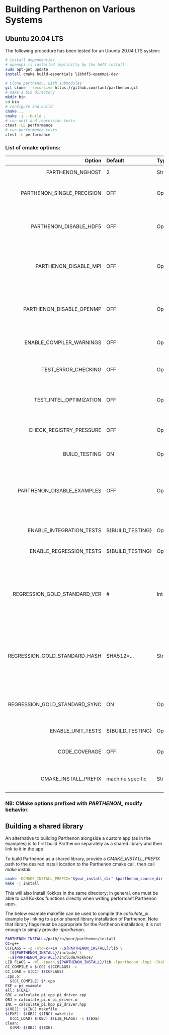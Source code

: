 # Building Parthenon on Various Systems

## Ubuntu 20.04 LTS

The following procedure has been tested for an Ubuntu 20.04 LTS system:

```bash
# install dependencies
# openmpi is installed implicitly by the hdf5 install
sudo apt-get update
install cmake build-essentials libhdf5-openmpi-dev

# Clone parthenon, with submodules
git clone --recursive https://github.com/lanl/parthenon.git
# make a bin directory
mkdir bin
cd bin
# configure and build
cmake ..
cmake -j --build .
# run unit and regression tests
ctest -LE performance
# run performance tests
ctest -L performance
```

### List of cmake options:

   |           Option             | Default  | Type   | Description |
   | ---------------------------: | :------- | :----- | :---------- |
   |            PARTHENON\_NGHOST | 2        | String | Number of ghost cells |
   | PARTHENON\_SINGLE\_PRECISION | OFF      | Option | Enable single precision mode if requested |
   |     PARTHENON\_DISABLE\_HDF5 | OFF      | Option | HDF5 is enabled by default if found, set this to True to disable HDF5 |
   |      PARTHENON\_DISABLE\_MPI | OFF      | Option | MPI is enabled by default if found, set this to True to disable MPI |
   |   PARTHENON\_DISABLE\_OPENMP | OFF      | Option | OpenMP is enabled by default if found, set this to True to disable OpenMP |
   |   ENABLE\_COMPILER\_WARNINGS | OFF      | Option | Enable compiler warnings |
   |        TEST\_ERROR\_CHECKING | OFF      | Option | Enables the error checking unit test. This test will FAIL |
   |    TEST\_INTEL\_OPTIMIZATION | OFF      | Option | Test intel optimization and vectorization |
   |    CHECK\_REGISTRY\_PRESSURE | OFF      | Option | Check the registry pressure for Kokkos CUDA kernels |
   |               BUILD\_TESTING | ON       | Option | Multi-testing enablement |
   | PARTHENON\_DISABLE\_EXAMPLES | OFF      | Option | Toggle building of examples, if regression tests are on, drivers needed by the tests will still be built |
   |   ENABLE\_INTEGRATION\_TESTS | ${BUILD\_TESTING} | Option | Enable integration tests |
   |    ENABLE\_REGRESSION\_TESTS | ${BUILD\_TESTING} | Option | Enable regression tests |
   |  REGRESSION\_GOLD\_STANDARD\_VER | #     | Int    | Version of current gold standard file used in regression tests. Default is set to latest version matching the source. |
   | REGRESSION\_GOLD\_STANDARD\_HASH | SHA512=... | String | Hash value of gold standard file to be downloaded. Used to ensure that the download is not corrupted. |
   | REGRESSION\_GOLD\_STANDARD\_SYNC | ON    | Option | Create `gold_standard` target to download gold standard files |
   |          ENABLE\_UNIT\_TESTS | ${BUILD\_TESTING} | Option | Enable unit tests |
   |               CODE\_COVERAGE | OFF      | Option | Builds with code coverage flags |
   |       CMAKE\_INSTALL\_PREFIX | machine specific | String | Optional path for shared library installation |

### NB: CMake options prefixed with *PARTHENON\_* modify behavior.

## Building a shared library

An alternative to building Parthenon alongside a custom app (as in the examples)
is to first build Parthenon separately as a shared library and then link to it
in the app.

To build Parthenon as a shared library, provide a *CMAKE\_INSTALL\_PREFIX* path
to the desired install location to the Parthenon cmake call, then call *make install*:

```bash
cmake -DCMAKE_INSTALL_PREFIX="$your_install_dir" $parthenon_source_dir
make -j install
```

This will also install Kokkos in the same directory; in general, one must be
able to call Kokkos functions directly when writing performant Parthenon apps.

The below example makefile can be used to compile the *calculate\_pi* example by
linking to a prior shared library installation of Parthenon. Note that library
flags must be appropriate for the Parthenon installation; it is not enough to
simply provide *-lparthenon*.

```bash
PARTHENON_INSTALL=/path/to/your/parthenon/install
CC=g++
CCFLAGS = -g -std=c++14 -L${PARTHENON_INSTALL}/lib \
 -I${PARTHENON_INSTALL}/include/ \
 -I${PARTHENON_INSTALL}/include/kokkos/
LIB_FLAGS = -Wl,-rpath,${PARTHENON_INSTALL}/lib -lparthenon -lmpi -lkokkoscore -lhdf5 -ldl -lkokkoscontainers -lz -lpthread -lgomp -lmpi_cxx
CC_COMPILE = $(CC) $(CCFLAGS) -c
CC_LOAD = $(CC) $(CCFLAGS)
.cpp.o:
  $(CC_COMPILE) $*.cpp
EXE = pi_example
all: $(EXE)
SRC = calculate_pi.cpp pi_driver.cpp
OBJ = calculate_pi.o pi_driver.o
INC = calculate_pi.hpp pi_driver.hpp
$(OBJ): $(INC) makefile
$(EXE): $(OBJ) $(INC) makefile
  $(CC_LOAD) $(OBJ) $(LIB_FLAGS) -o $(EXE)
clean:
  $(RM) $(OBJ) $(EXE)
```
